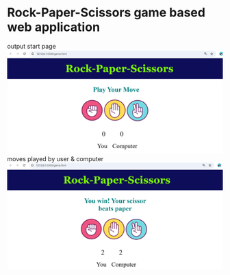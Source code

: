 # Rock-Paper-Scissors game based web application

 output 
 start page
![alt text](<Screenshot 2025-02-13 210821.png>)
moves played by user & computer
    ![alt text](<Screenshot 2025-02-13 225019.png>)
